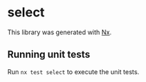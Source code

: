 # select

This library was generated with [Nx](https://nx.dev).

## Running unit tests

Run `nx test select` to execute the unit tests.
